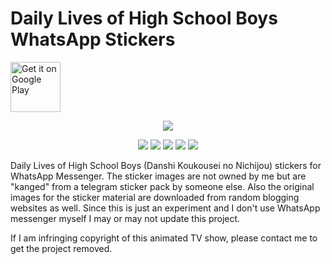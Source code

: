 # Daily Lives of High School Boys WhatsApp Stickers

[<img src="https://play.google.com/intl/en_us/badges/images/generic/en-play-badge.png" alt="Get it on Google Play" height=
"80">](https://play.google.com/store/apps/details?id=com.karan.StickersDLOHSB)
<p align="center">
  <img src="https://lh3.googleusercontent.com/5Ox9JTXEaby23utqR9OzjuihimIWhzBogjh4oQbBYaisrM8awrh4gXwjg6nzH5eC5tk=s180">
</p>

<p align="center">
  <img src="https://lh3.googleusercontent.com/T6d5WRoHGy9B2qEuRRJzPC5iVmdi0ewG5G3Nwboqy3cvHxhtDmWbpx7hjIi5Poru6A=w1920-h916">
  <img src="https://lh3.googleusercontent.com/LdgdY7VyP_oq1M1mgTafPJ0FL_7-OJKuExVL-tEY6f_SxUcJ2hyGVLYVvDoqnvk4J50=w1920-h916">
  <img src="https://lh3.googleusercontent.com/TLzYcOnq7MM2b2q8h-rcyT-u7mBVXcZQXgtEyzWP3yg8dTgzMMdabHFXQKKU5iNRpQ=w1920-h916">
  <img src="https://lh3.googleusercontent.com/J8RPVwzVI8Zjk4Yv6lrH_R7hFbaYUV8IJ_Qkj95An9O6PUpy1lWn2G85F_Y9WK6rY88=w1920-h916">
  <img src="https://lh3.googleusercontent.com/QGRxyQo0gTigcRDMBblH4o3tMceEEQ-Xxt3L1-4TfBl35du3rkYvPR7xUs_XXHreu8oX=w1920-h916">
</p>

Daily Lives of High School Boys (Danshi Koukousei no Nichijou) stickers for WhatsApp Messenger. The sticker images are not owned by me but are "kanged" from a telegram sticker pack by someone else. Also the original images for the sticker material are downloaded from random blogging websites as well. Since this is just an experiment and I don't use WhatsApp messenger myself I may or may not update this project. 

If I am infringing copyright of this animated TV show, please contact me to get the project removed.
